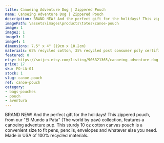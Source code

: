 ```yaml
---
title: Canoeing Adventure Dog | Zippered Pouch
name: Canoeing Adventure Dog | Zippered Pouch
description: BRAND NEW! And the perfect gift for the holidays! This zippered pouch, from our "El Mundo a Pata" (The world by paw) collection, features a canoeing adventure pup. This sturdy 10 oz cotton canvas pouch is a convenient size to fit pens, pencils, envelopes and whatever else you need.
imagePath: \assets\images\products\totes\canoe-pouch
image: 1
image2: 1
image3: 1
image4: 1
dimensions: 7.5" x 4" (19cm x 10.2cm)
materials: 65% recycled cotton, 35% recycled post consumer poly certified
featured: 0
etsy: https://soijen.etsy.com/listing/905321365/canoeing-adventure-dog-zippered-pouch?utm_source=Copy&utm_medium=ListingManager&utm_campaign=Share&utm_term=so.lmsm&share_time=1695259373188
price: 17
sku: PO-LA-01
stock: 1
slug: canoe-pouch
ref: canoe-pouch
category:
- bags-pouches
- pouch
- aventura
---
```

BRAND NEW! And the perfect gift for the holidays! This zippered pouch, from our "El Mundo a Pata" (The world by paw) collection, features a canoeing adventure pup. This sturdy 10 oz cotton canvas pouch is a convenient size to fit pens, pencils, envelopes and whatever else you need. Made in USA of 100% recycled materials.
